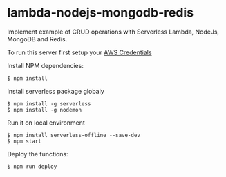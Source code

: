 # lambda-nodejs-mongodb-redis
Implement example of CRUD operations with Serverless Lambda, NodeJs, MongoDB and Redis.

To run this server first setup your [AWS Credentials](https://serverless.com/framework/docs/providers/aws/guide/credentials/#use-an-existing-aws-profile)

Install NPM dependencies:

```
$ npm install
```

Install serverless package globaly

```
$ npm install -g serverless
$ npm install -g nodemon
```

Run it on local environment

```
$ npm install serverless-offline --save-dev
$ npm start
```

Deploy the functions:

```
$ npm run deploy
```
